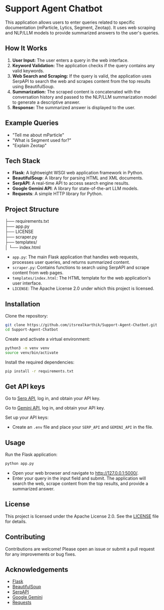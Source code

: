 # Support Agent Chatbot

This application allows users to enter queries related to specific documentation (mParticle, Lytics, Segment, Zeotap). It uses web scraping and NLP/LLM models to provide summarized answers to the user's queries.

## How It Works

1. **User Input:** The user enters a query in the web interface.
2. **Keyword Validation:** The application checks if the query contains any valid keywords.
3. **Web Search and Scraping:** If the query is valid, the application uses SerpAPI to search the web and scrapes content from the top results using BeautifulSoup.
4. **Summarization:** The scraped content is concatenated with the conversation history and passed to the NLP/LLM summarization model to generate a descriptive answer.
5. **Response:** The summarized answer is displayed to the user.

## Example Queries

- "Tell me about mParticle"
- "What is Segment used for?"
- "Explain Zeotap"
  
## Tech Stack

- **Flask**: A lightweight WSGI web application framework in Python.
- **BeautifulSoup**: A library for parsing HTML and XML documents.
- **SerpAPI**: A real-time API to access search engine results.
- **Google Gemini API**: A library for state-of-the-art LLM models.
- **Requests**: A simple HTTP library for Python.

## Project Structure
├── requirements.txt <br>
├── app.py <br>
├── LICENSE <br>
├── scraper.py <br>
├── templates/ <br>
│ └── index.html <br>


- `app.py`: The main Flask application that handles web requests, processes user queries, and returns summarized content.
- `scraper.py`: Contains functions to search using SerpAPI and scrape content from web pages.
- `templates/index.html`: The HTML template for the web application's user interface.
- `LICENSE`: The Apache License 2.0 under which this project is licensed.

## Installation
Clone the repository:
```bash
git clone https://github.com/itsrealkarthik/Support-Agent-Chatbot.git
cd Support-Agent-Chatbot
```
Create and activate a virtual environment:
```bash
python3 -m venv venv
source venv/bin/activate
```
Install the required dependencies:
```bash
pip install -r requirements.txt
```
## Get API keys
Go to [Serp API](https://serpapi.com/), log in, and obtain your API key.

Go to [Gemini API](https://ai.google.dev/gemini-api/docs/api-key), log in, and obtain your API key.

Set up your API keys:

- Create an `.env` file and place your `SERP_API` and `GEMINI_API` in the file.

## Usage
Run the Flask application:

```bash
python app.py
```
- Open your web browser and navigate to http://127.0.0.1:5000/.
- Enter your query in the input field and submit. The application will search the web, scrape content from the top results, and provide a summarized answer.


## License

This project is licensed under the Apache License 2.0. See the [LICENSE](LICENSE) file for details.

## Contributing

Contributions are welcome! Please open an issue or submit a pull request for any improvements or bug fixes.

## Acknowledgements

- [Flask](https://flask.palletsprojects.com/)
- [BeautifulSoup](https://www.crummy.com/software/BeautifulSoup/)
- [SerpAPI](https://serpapi.com/)
- [Google Gemini](https://ai.google.dev/gemini-api/docs/api-key)
- [Requests](https://docs.python-requests.org/en/master/)

